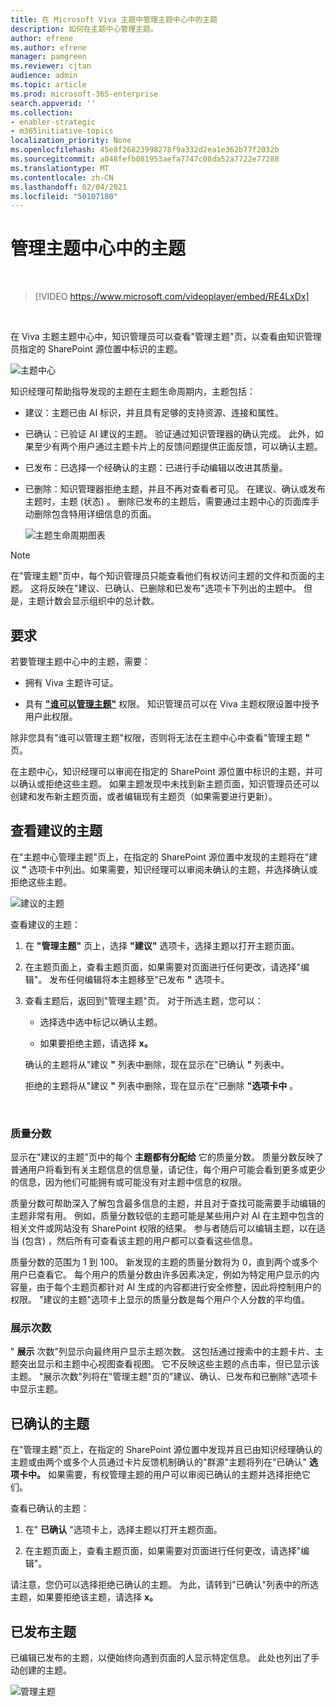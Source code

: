 ```yaml
---
title: 在 Microsoft Viva 主题中管理主题中心中的主题
description: 如何在主题中心管理主题。
author: efrene
ms.author: efrene
manager: pamgreen
ms.reviewer: cjtan
audience: admin
ms.topic: article
ms.prod: microsoft-365-enterprise
search.appverid: ''
ms.collection:
- enabler-strategic
- m365initiative-topics
localization_priority: None
ms.openlocfilehash: 45e8f26823998278f9a332d2ea1e362b77f2032b
ms.sourcegitcommit: a048fefb081953aefa7747c08da52a7722e77288
ms.translationtype: MT
ms.contentlocale: zh-CN
ms.lasthandoff: 02/04/2021
ms.locfileid: "50107180"
---
```

# <a name="manage-topics-in-the-topic-center"></a>管理主题中心中的主题 

</br>

> [!VIDEO https://www.microsoft.com/videoplayer/embed/RE4LxDx]  

</br>


在 Viva 主题主题中心中，知识管理员可以查看"管理主题"页，以查看由知识管理员指定的 SharePoint 源位置中标识的主题。  

   ![主题中心](../media/knowledge-management/topic-center.png) </br> 



知识经理可帮助指导发现的主题在主题生命周期内，主题包括：

- 建议：主题已由 AI 标识，并且具有足够的支持资源、连接和属性。
- 已确认：已验证 AI 建议的主题。 验证通过知识管理器的确认完成。 此外，如果至少有两个用户通过主题卡片上的反馈问题提供正面反馈，可以确认主题。
- 已发布：已选择一个经确认的主题：已进行手动编辑以改进其质量。
- 已删除：知识管理器拒绝主题，并且不再对查看者可见。 在建议、确认或发布主题时，主题 (状态) 。 删除已发布的主题后，需要通过主题中心的页面库手动删除包含特用详细信息的页面。

   ![主题生命周期图表](../media/knowledge-management/topic-lifecycle.png) </br> 

> [!Note] 
> 在"管理主题"页中，每个知识管理员只能查看他们有权访问主题的文件和页面的主题。 这将反映在"建议、已确认、已删除和已发布"选项卡下列出的主题中。 但是，主题计数会显示组织中的总计数。

## <a name="requirements"></a>要求

若要管理主题中心中的主题，需要：
- 拥有 Viva 主题许可证。

- 具有 [**"谁可以管理主题"**](https://docs.microsoft.com/microsoft-365/knowledge/topic-experiences-user-permissions) 权限。 知识管理员可以在 Viva 主题权限设置中授予用户此权限。 

除非您具有"谁可以管理主题"权限，否则将无法在主题中心中查看"管理主题 **"** 页。

在主题中心，知识经理可以审阅在指定的 SharePoint 源位置中标识的主题，并可以确认或拒绝这些主题。 如果主题发现中未找到新主题页面，知识管理员还可以创建和发布新主题页面，或者编辑现有主题页（如果需要进行更新）。


## <a name="review-suggested-topics"></a>查看建议的主题

在"主题中心管理主题"页上，在指定的 SharePoint 源位置中发现的主题将在"建议 **"** 选项卡中列出。如果需要，知识经理可以审阅未确认的主题，并选择确认或拒绝这些主题。

   ![建议的主题](../media/knowledge-management/quality-score.png) </br> 

查看建议的主题：

1. 在 **"管理主题"** 页上，选择 **"建议"** 选项卡，选择主题以打开主题页面。</br>

2. 在主题页面上，查看主题页面，如果需要对页面进行任何更改，请选择"编辑"。 发布任何编辑将本主题移至"已发布 **"** 选项卡。

3. 查看主题后，返回到"管理主题"页。 对于所选主题，您可以：

   - 选择选中选中标记以确认主题。
    
   - 如果要拒绝主题，请选择 **x。**

    确认的主题将从"建议 **"** 列表中删除，现在显示在"已确认 **"** 列表中。

    拒绝的主题将从"建议 **"** 列表中删除，现在显示在"已删除 **"选项卡中** 。

   </br> 

### <a name="quality-score"></a>质量分数

显示在"建议的主题"页中的每个 <b>主题都有分配给</b> 它的质量分数。 质量分数反映了普通用户将看到有关主题信息的信息量，请记住，每个用户可能会看到更多或更少的信息，因为他们可能拥有或可能没有对主题中信息的权限。 

质量分数可帮助深入了解包含最多信息的主题，并且对于查找可能需要手动编辑的主题非常有用。  例如，质量分数较低的主题可能是某些用户对 AI 在主题中包含的相关文件或网站没有 SharePoint 权限的结果。 参与者随后可以编辑主题，以在适当 (包含) ，然后所有可查看该主题的用户都可以查看这些信息。

质量分数的范围为 1 到 100。 新发现的主题的质量分数将为 0，直到两个或多个用户已查看它。 每个用户的质量分数由许多因素决定，例如为特定用户显示的内容量，由于每个主题页都针对 AI 生成的内容都进行安全修整，因此将控制用户的权限。 "建议的主题"选项卡上显示的质量分数是每个用户个人分数的平均值。

### <a name="impressions"></a>展示次数

" <b>展示</b> 次数"列显示向最终用户显示主题次数。 这包括通过搜索中的主题卡片、主题突出显示和主题中心视图查看视图。 它不反映这些主题的点击率，但已显示该主题。 "展示次数"列将在"管理主题"页的"建议、确认、已发布和已删除"选项卡中显示主题。


## <a name="confirmed-topics"></a>已确认的主题

在"管理主题"页上，在指定的 SharePoint 源位置中发现并且已由知识经理确认的主题或由两个或多个人员通过卡片反馈机制确认的"群源"主题将列在"已确认" **选项卡中。** 如果需要，有权管理主题的用户可以审阅已确认的主题并选择拒绝它们。

查看已确认的主题：

1. 在" **已确认** "选项卡上，选择主题以打开主题页面。</br>

2. 在主题页面上，查看主题页面，如果需要对页面进行任何更改，请选择"编辑"。

请注意，您仍可以选择拒绝已确认的主题。  为此，请转到"已确认"列表中的所选主题，如果要拒绝该主题，请选择 **x。**

## <a name="published-topics"></a>已发布主题
已编辑已发布的主题，以便始终向遇到页面的人显示特定信息。 此处也列出了手动创建的主题。

   ![管理主题](../media/knowledge-management/manage-topics-new.png) </br> 




